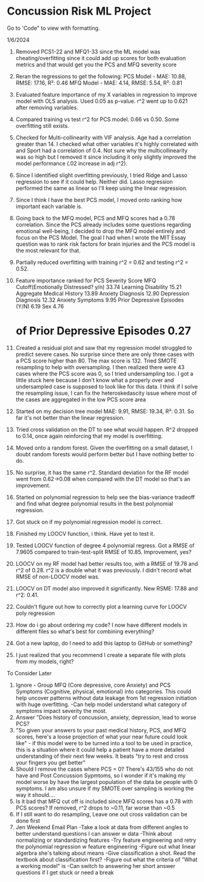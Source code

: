 # Concussion Risk ML Project

Go to 'Code" to view with formatting.

1/6/2024
1. Removed PCS1-22 and MFQ1-33 since the ML model was cheating/overfitting since it could add up scores for both evaluation metrics and that would get you the PCS and MFQ severity score
2. Reran the regressions to get the following: PCS Model - MAE: 10.88, RMSE: 17.16, R²: 0.46
					       MFQ Model - MAE: 4.14, RMSE: 5.54, R²: 0.81
3. Evaluated feature importance of my X variables in regression to improve model with OLS analysis. Used 0.05 as p-value. r^2 went up to 0.621 after removing variables.
4. Compared training vs test r^2 for PCS model. 0.66 vs 0.50. Some overfitting still exists.
5. Checked for Multi-collinearity with VIF analysis. Age had a correlation greater than 14. I checked what other variables it's highly correlated with and Sport had a correlation of 0.4. Not sure why the multicollinearity was so high but I removed it since including it only slightly improved the model performance (.02 increase in adj r^2).
6. Since I identified slight overfitting previously, I tried Ridge and Lasso regression to see if it could help. Neither did. Lasso regression performed the same as linear so I'll keep using the linear regression.
7. Since I think I have the best PCS model, I moved onto ranking how important each variable is.
8. Going back to the MFQ model, PCS and MFQ scores had a 0.78 correlation. Since the PCS already includes some questions regarding emotional well-being, I decided to drop the MFQ model entirely and focus on the PCS Model. The goal I had when I wrote the MIT Essay question was to rank risk factors for brain injuries and the PCS model is the most relevant for that.
9. Partially reduced overfitting with training r^2 = 0.62 and testing r^2 = 0.52.
10. Feature importance ranked for PCS Severity Score
	MFQ Cutoff(Emotionally Distressed? y/n)	33.74
	Learning Disability			15.21
	Aggregate Medical History		13.89
	Anxiety Diagnosis			12.90
	Depression Diagnosis			12.32
	Anxiety Symptoms			9.95
	Prior Depressive Episodes (Y/N)		6.19
	Sex					4.76
	# of Prior Depressive Episodes		0.27
11. Created a residual plot and saw that my regression model struggled to predict severe cases. No surprise since there are only three cases with a PCS score higher than 80. The max score is 132. Tried SMOTE resampling to help with oversampling. I then realized there were 43 cases where the PCS score was 0, so I tried undersampling too. I got a little stuck here because I don't know what a properly over and undersampled case is supposed to look like for this data. I think if I solve the resampling issue, I can fix the heteroskedascity issue where most of the cases are aggregated in the low PCS score area
12. Started on my decision tree model MAE: 9.91, RMSE: 19.34, R²: 0.31. So far it's not better than the linear regression.
13. Tried cross validation on the DT to see what would happen. R^2 dropped to 0.14, once again reinforcing that my model is overfitting.
14. Moved onto a random forest. Given the overfitting on a small dataset, I doubt random forests would perform better but I have nothing better to do. 
15. No surprise, it has the same r^2. Standard deviation for the RF model went from 0.62->0.08 when compared with the DT model so that's an improvement.
16. Started on polynomial regression to help see the bias-variance tradeoff and find what degree polynomial results in the best polynomial regression.
17. Got stuck on if my polynomial regression model is correct.
18. Finished my LOOCV function, i think. Have yet to test it.
19. Tested LOOCV function of degree 4 polynomial regress. Got a RMSE of 7.9605 compared to train-test-split RMSE of 10.85. Improvement, yes?
20. LOOCV on my RF model had better results too, with a RMSE of 19.78 and r^2 of 0.28. r^2 is a double what it was previously. I didn't record what RMSE of non-LOOCV model was.
21. LOOCV on DT model also improved it significantly. New RSME: 17.88 and r^2: 0.41.
22. Couldn't figure out how to correctly plot a learning curve for LOOCV poly regression


22. How do i go about ordering my code? I now have different models in different files so what's best for combining everything?
19. Got a new laptop, do I need to add this laptop to GitHub or something?

12. I just realized that you recommend I create a separate file with plots from my models, right?



To Consider Later
1. Ignore - Group MFQ (Core depressive, core Anxiety) and PCS Symptoms (Cognitive, physical, emotional) into categories. This could help uncover patterns without data leakage from 1st regression initiation with huge overfitting. 
	-Can help model understand what category of symptoms impact severity the most.
2. Answer "Does history of concussion, anxiety, depression, lead to worse PCS?
3. "So given your answers to your past medical history, PCS, and MFQ scores, here's a loose projection of what your near future could look like" - if this model were to be turned into a tool to be used in practice, this is a situation where it could help a patient have a more detailed understanding of their next few weeks. It beats "try to rest and cross your fingers you get better" 
4. Should I remove the cases where PCS = 0? There's 43/155 who do not have and Post Concussion Sypmtoms, so I wonder if it's making my model worse by have the largest population of the data be people with 0 symptoms. I am also unsure if my SMOTE over sampling is working the way it should....
5. Is it bad that MFQ cut off is included since MFQ scores has a 0.78 with PCS scores? If removed, r^2 drops to ~0.11, far worse than ~0.5
6. If I still want to do resampling, Leave one out cross validation can be done first
7. Jen Weekend Email Plan
	-Take a look at data from different angles to better understand questions I can answer w data
	-Think about normalizing or standardizing features
	-Try feature engineering and retry the polynomial regression w feature engineering
		-Figure out what linear algerbra she's talking about means
	-Give classification a shot. Read the textbook about classification first?
	-Figure out what the criteria of "What a working model" is
	-Can switch to answering her short answer questions if I get stuck or need a break

